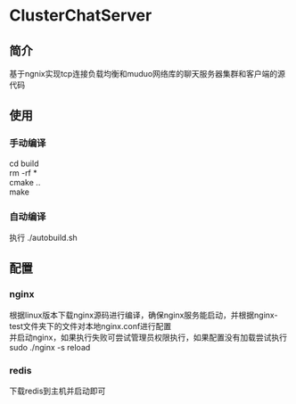 # ClusterChatServer
## 简介
基于ngnix实现tcp连接负载均衡和muduo网络库的聊天服务器集群和客户端的源代码
## 使用
### 手动编译
cd build  
rm -rf *  
cmake ..  
make  
### 自动编译
执行 ./autobuild.sh
## 配置
### nginx
根据linux版本下载nginx源码进行编译，确保nginx服务能启动，并根据nginx-test文件夹下的文件对本地nginx.conf进行配置  
并启动nginx，如果执行失败可尝试管理员权限执行，如果配置没有加载尝试执行 sudo ./nginx -s reload
### redis
下载redis到主机并启动即可
